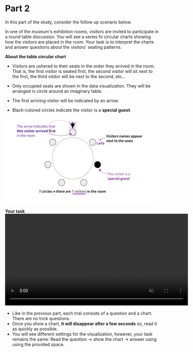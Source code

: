# Part 2

In this part of the study, consider the follow up scenario below.

<div class="hover-box">

In one of the museum's exhibition rooms, visitors are invited to participate in a round table discussion. 
You will see a series fo circular charts showing how the visitors are placed in the room. 
Your task is to interpret the charts and answer questions about the visitors' seating patterns. 
</div>

<!-- -------------------------------------------- -->
<div class="highlight-box"><b> About the table circular chart</b></div>

- Visitors are ushered to their seats in the order they arrived in the room. That is, the first visitor is seated first, the second visitor will sit next to the first, the third visitor will be next to the second, etc... 

- Only occupied seats are shown in the data visualization. They will be arranged in circle around an imaginary table.

- The first arriving visitor will be indicated by an arrow.

- Black-colored circles indicate the visitor is a **special guest**.

![Radial chart used in this study](en/radial/intro-radial-ex.png)


<!-- -------------------------------------------- -->
<div class="highlight-box"><b> Your task </b></div>

<div style="text-align: center;">
  <video width="600" controls autoplay loop muted><source src="en/radial/intro-radial-task.mp4" type="video/mp4"></video>
</div>

- Like in the previous part, each trial consists of a question and a chart. There are no trick questions.
- Once you show a chart, **it will disappear after a few seconds** so, read it as quickly as possible. 
- You will see different settings for the visualization, however, your task remains the same: 
Read the question → show the chart → answer using using the provided space.

